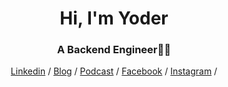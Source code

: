 <h1 align="center">Hi, I'm Yoder</h1>
<h3 align="center">A Backend Engineer👨‍💻</h3>
<div align="center">
  <a href="https://www.linkedin.com/in/wuyoder/">Linkedin</a>
  <span> / </span>
  <a href="https://yodering.net">Blog</a>
  <span> / </span>
  <a href="https://podcasts.apple.com/tw/podcast/minorparty/id1711581041">Podcast</a>
  <span> / </span>
  <a href="https://www.facebook.com/Wuyoder/">Facebook</a>
  <span> / </span>
  <a href="https://www.instagram.com/namnuswu/">Instagram</a>
  <span> / </span>
</div>
  <!-- <img src="https://github-readme-stats.vercel.app/api/top-langs?username=wuyoder&layout=compact"/> -->
